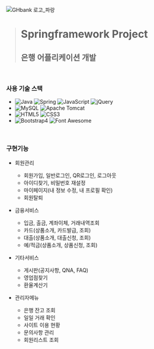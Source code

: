 ![GHbank 로고_파랑](https://github.com/user-attachments/assets/d3af2838-289c-44ca-9080-1cac91dc1c77)

> # Springframework Project
> ## 은행 어플리케이션 개발
<br/>

### 사용 기술 스택 
- ![Java](https://img.shields.io/badge/java-007396?style=for-the-badge&logoColor=black) ![Spring](https://img.shields.io/badge/Spring-6DB33F?style=for-the-badge&logo=Spring&logoColor=white) ![JavaScript](https://img.shields.io/badge/JavaScript-F7DF1E?style=for-the-badge&logo=JavaScript&logoColor=black) ![jQuery](https://img.shields.io/badge/jquery-0769AD?style=for-the-badge&logo=jquery&logoColor=white)
- ![MySQL](https://img.shields.io/badge/MySQL-4479A1?style=for-the-badge&logo=MySQL&logoColor=white) ![Apache Tomcat](https://img.shields.io/badge/APACHE%20TOMCAT-F8DC75?style=for-the-badge&logo=APACHE%20TOMCAT&logoColor=black)
- ![HTML5](https://img.shields.io/badge/HTML5-E34F26?style=for-the-badge&logo=HTML5&logoColor=white) ![CSS3](https://img.shields.io/badge/CSS-1572B6?style=for-the-badge&logo=CSS3&logoColor=white)
- ![Bootstrap4](https://img.shields.io/badge/Bootstrap4-7952B3?style=for-the-badge&logo=Bootstrap&logoColor=white) ![Font Awesome](https://img.shields.io/badge/Font%20Awesome-538DD7?style=for-the-badge&logo=Font%20Awesome&logoColor=white)
<br/>

### 구현기능
* 회원관리
  - 회원가입, 일반로그인, QR로그인, 로그아웃
  - 아이디찾기, 비밀번호 재설정
  - 마이페이지(내 정보 수정, 내 프로필 확인)
  - 회원탈퇴
  

* 금융서비스
  - 입금, 출금, 계좌이체, 거래내역조회
  - 카드(상품소개, 카드발급, 조회)
  - 대출(상품소개, 대출신청, 조회)
  - 예/적금(상품소개, 상품신청, 조회)
  

* 기타서비스
  - 게시판(공지사항, QNA, FAQ)
  - 영업점찾기
  - 환율계산기
  

* 관리자메뉴
  - 은행 잔고 조회
  - 일일 거래 확인
  - 사이트 이용 현황
  - 문의사항 관리
  - 회원리스트 조회
